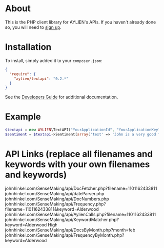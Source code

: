 About
=====

This is the PHP client library for AYLIEN's APIs. If you haven't already done so, you will need to [sign up](https://developer.aylien.com/signup).

Installation
============

To install, simply added it to your `composer.json`:

```json
{
  "require": {
    "aylien/textapi": "0.2.*"
  }
}
```

See the [Developers Guide](https://developer.aylien.com/docs) for additional documentation.

Example
=======

```php
$textapi = new AYLIEN\TextAPI("YourApplicationId", "YourApplicationKey");
$sentiment = $textapi->Sentiment(array('text' => 'John is a very good football player!'));
```
API Links (replace all filenames and keywords with your own filenames and keywords)
=========
johnhinkel.com/SenseMaking/api/DocFetcher.php?filename=1101162433811
johnhinkel.com/SenseMaking/api/dateParser.php
johnhinkel.com/SenseMaking/api/DocNumbers.php
johnhinkel.com/SenseMaking/api/Frequency.php?filename=1101162433811&keyword=Alderwood
johnhinkel.com/SenseMaking/api/AylienCalls.php?filename=1101162433811
johnhinkel.com/SenseMaking/api/KeywordMatcher.php?keyword=Alderwood High
johnhinkel.com/SenseMaking/api/DocsByMonth.php?month=feb
johnhinkel.com/SenseMaking/api/FrequencyByMonth.php?keyword=Alderwood

